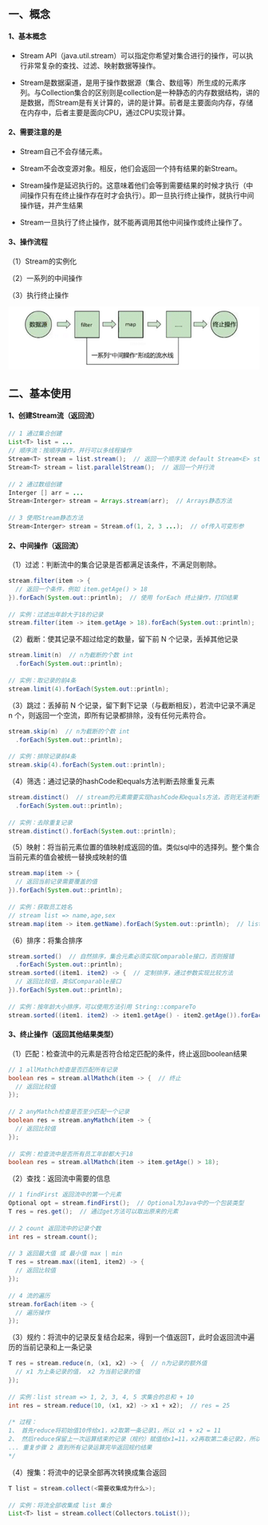 ## 一、概念

#### 1、基本概念

- Stream API（java.util.stream）可以指定你希望对集合进行的操作，可以执行非常复杂的查找、过滤、映射数据等操作。

- Stream是数据渠道，是用于操作数据源（集合、数组等）所生成的元素序列。与Collection集合的区别则是collection是一种静态的内存数据结构，讲的是数据，而Stream是有关计算的，讲的是计算。前者是主要面向内存，存储在内存中，后者主要是面向CPU，通过CPU实现计算。


#### 2、需要注意的是

- Stream自己不会存储元素。

- Stream不会改变源对象。相反，他们会返回一个持有结果的新Stream。

- Stream操作是延迟执行的。这意味着他们会等到需要结果的时候才执行（中间操作只有在终止操作存在时才会执行）。即一旦执行终止操作，就执行中间操作链，并产生结果

- Stream一旦执行了终止操作，就不能再调用其他中间操作或终止操作了。


#### 3、操作流程

（1）Stream的实例化

（2）一系列的中间操作

（3）执行终止操作

![截图.png](Stream%E6%B5%81.assets/clip_image002.gif)

## 二、基本使用

#### 1、创建Stream流（返回流）
```java
// 1 通过集合创建
List<T> list = ...
// 顺序流：按顺序操作，并行可以多线程操作
Stream<T> stream = list.stream();  // 返回一个顺序流 default Stream<E> strean()
Stream<T> stream = list.parallelStream();  // 返回一个并行流

// 2 通过数组创建
Interger [] arr = ...
Stream<Interger> stream = Arrays.stream(arr);  // Arrays静态方法

// 3 使用Stream静态方法
Stream<Interger> stream = Stream.of(1, 2, 3 ...);  // of传入可变形参
```
#### 2、中间操作（返回流）

（1）过滤：判断流中的集合记录是否都满足该条件，不满足则剔除。
```java
stream.filter(item -> {
  // 返回一个条件，例如 item.getAge() > 18
}).forEach(System.out::println);  // 使用 forEach 终止操作，打印结果
 
// 实例：过滤出年龄大于18的记录
stream.filter(item -> item.getAge > 18).forEach(System.out::println);
```
（2）截断：使其记录不超过给定的数量，留下前 N 个记录，丢掉其他记录
```java
stream.limit(n)  // n为截断的个数 int
  .forEach(System.out::println);

// 实例：取记录的前4条
stream.limit(4).forEach(System.out::println);
```
（3）跳过：丢掉前 N 个记录，留下剩下记录（与截断相反），若流中记录不满足 n 个，则返回一个空流，即所有记录都排除，没有任何元素符合。
```java
stream.skip(n)  // n为截断的个数 int
  .forEach(System.out::println);

// 实例：排除记录前4条
stream.skip(4).forEach(System.out::println);
```
（4）筛选：通过记录的hashCode和equals方法判断去除重复元素
```java
stream.distinct()  // stream的元素需要实现hashCode和equals方法，否则无法判断是否唯一
  .forEach(System.out::println);

// 实例：去除重复记录
stream.distinct().forEach(System.out::println);
```
（5）映射：将当前元素位置的值映射成返回的值。类似sql中的选择列。整个集合当前元素的值会被统一替换成映射的值
```java
stream.map(item -> {
  // 返回当前记录需要覆盖的值
}).forEach(System.out::println);

// 实例：获取员工姓名
// stream list => name,age,sex
stream.map(item -> item.getName).forEach(System.out::println);  // list => name
```
（6）排序：将集合排序
```java
stream.sorted()  // 自然排序，集合元素必须实现Comparable接口，否则报错
  .forEach(System.out::println);
stream.sorted((item1. item2) -> {  // 定制排序，通过参数实现比较方法
  // 返回比较值，类似Comparable接口
}).forEach(System.out::println);

// 实例：按年龄大小排序，可以使用方法引用 String::compareTo
stream.sorted((item1. item2) -> item1.getAge() - item2.getAge()).forEach(System.out::println);
```
#### 3、终止操作（返回其他结果类型）

（1）匹配：检查流中的元素是否符合给定匹配的条件，终止返回boolean结果
```java
// 1 allMathch检查是否匹配所有记录
boolean res = stream.allMathch(item -> {  // 终止
  // 返回比较值
});

// 2 anyMathch检查是否至少匹配一个记录
boolean res = stream.anyMathch(item -> {
  // 返回比较值
});

// 实例：检查流中是否所有员工年龄都大于18
boolean res = stream.allMathch(item -> item.getAge() > 18);
```
（2）查找：返回流中需要的信息
```java
// 1 findFirst 返回流中的第一个元素
Optional opt = stream.findFirst();  // Optional为Java中的一个包装类型
T res = res.get();  // 通过get方法可以取出原来的元素

// 2 count 返回流中的记录个数
int res = stream.count();

// 3 返回最大值 或 最小值 max | min
T res = stream.max((item1, item2) -> {
  // 返回比较值
});

// 4 流的遍历
stream.forEach(item -> {
  // 遍历操作
});
```
（3）规约：将流中的记录反复结合起来，得到一个值返回T，此时会返回流中遍历的当前记录和上一条记录
```java
T res = stream.reduce(n, (x1, x2) -> {  // n为记录的额外值
  // x1 为上条记录的值， x2 为当前记录的值
});

// 实例：list stream => 1, 2, 3, 4, 5 求集合的总和 + 10
int res = stream.reduce(10, (x1, x2) -> x1 + x2);  // res = 25

/* 过程：
1、 首先reduce将初始值10传给x1，x2取第一条记录1，所以 x1 + x2 = 11
2、 然后reduce保留上一次运算结束的记录（规约）赋值给x1=11，x2再取第二条记录2，所以 x1+x2=13
... 重复步骤 2 直到所有记录运算完毕返回规约结果
*/
```
（4）搜集：将流中的记录全部再次转换成集合返回
```java
T list = stream.collect(<需要收集成为什么>);

// 实例：将流全部收集成 list 集合
List<T> list = stream.collect(Collectors.toList());
```



